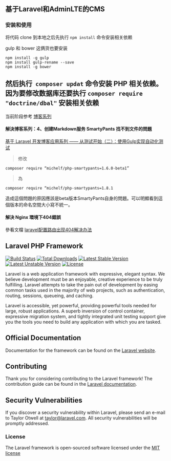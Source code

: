 ## 基于Laravel和AdminLTE的CMS


### 安装和使用
将代码 clone 到本地之后先执行 ```npm install``` 命令安装相关依赖

gulp 和 bower 这俩货也要安装
```
npm install -g gulp
npm install gulp-rename --save
npm install -g bower
```

然后执行  ``` composer updat ``` 命令安装 PHP 相关依赖。
因为要修改数据库还要执行 ``` composer require "doctrine/dbal" ``` 安装相关依赖
----

当前阶段参考 [博客系列](http://laravelacademy.org/tutorials/blog)

#### 解決博客系列：4、创建Markdown服务 SmartyPants 找不到文件的問題 
[基于 Laravel 开发博客应用系列 —— 从测试开始（二）：使用Gulp实现自动化测试](http://laravelacademy.org/post/2249.html)
 
 > 修改 
 
 ```composer require “michelf/php-smartypants=1.6.0-beta1”```
 
 > 為
 
 ```composer require “michelf/php-smartypants=1.8.1```
 
 造成這個問題的原因應該是beta版本SmartyPants自身的問題。可以明顯看到這個版本的命名空間大小寫不統一。

#### 解決 Nginx 環境下404錯誤
參看文檔 [laravel配置路由出现404解决办法](http://blog.csdn.net/sunxiang_520/article/details/51633837)

## Laravel PHP Framework

[![Build Status](https://travis-ci.org/laravel/framework.svg)](https://travis-ci.org/laravel/framework)
[![Total Downloads](https://poser.pugx.org/laravel/framework/d/total.svg)](https://packagist.org/packages/laravel/framework)
[![Latest Stable Version](https://poser.pugx.org/laravel/framework/v/stable.svg)](https://packagist.org/packages/laravel/framework)
[![Latest Unstable Version](https://poser.pugx.org/laravel/framework/v/unstable.svg)](https://packagist.org/packages/laravel/framework)
[![License](https://poser.pugx.org/laravel/framework/license.svg)](https://packagist.org/packages/laravel/framework)

Laravel is a web application framework with expressive, elegant syntax. We believe development must be an enjoyable, creative experience to be truly fulfilling. Laravel attempts to take the pain out of development by easing common tasks used in the majority of web projects, such as authentication, routing, sessions, queueing, and caching.

Laravel is accessible, yet powerful, providing powerful tools needed for large, robust applications. A superb inversion of control container, expressive migration system, and tightly integrated unit testing support give you the tools you need to build any application with which you are tasked.

## Official Documentation

Documentation for the framework can be found on the [Laravel website](http://laravel.com/docs).

## Contributing

Thank you for considering contributing to the Laravel framework! The contribution guide can be found in the [Laravel documentation](http://laravel.com/docs/contributions).

## Security Vulnerabilities

If you discover a security vulnerability within Laravel, please send an e-mail to Taylor Otwell at taylor@laravel.com. All security vulnerabilities will be promptly addressed.

### License

The Laravel framework is open-sourced software licensed under the [MIT license](http://opensource.org/licenses/MIT)
